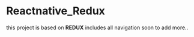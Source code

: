# Reactnative_Redux

this project is based on __REDUX__ includes all navigation 
soon to add more..
